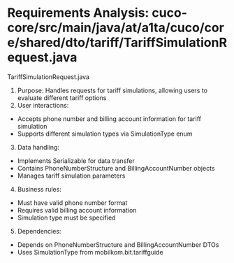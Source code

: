# Requirements Analysis: cuco-core/src/main/java/at/a1ta/cuco/core/shared/dto/tariff/TariffSimulationRequest.java

TariffSimulationRequest.java
1. Purpose: Handles requests for tariff simulations, allowing users to evaluate different tariff options
2. User interactions:
- Accepts phone number and billing account information for tariff simulation
- Supports different simulation types via SimulationType enum

3. Data handling:
- Implements Serializable for data transfer
- Contains PhoneNumberStructure and BillingAccountNumber objects
- Manages tariff simulation parameters

4. Business rules:
- Must have valid phone number format
- Requires valid billing account information
- Simulation type must be specified

5. Dependencies:
- Depends on PhoneNumberStructure and BillingAccountNumber DTOs
- Uses SimulationType from mobilkom.bit.tariffguide